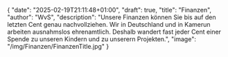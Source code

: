 {
    "date": "2025-02-19T21:11:48+01:00",
    "draft": true,
    "title": "Finanzen",
    "author": "WvS",
    "description": "Unsere Finanzen können Sie bis auf den letzten Cent genau nachvollziehen. Wir in Deutschland und in Kamerun arbeiten ausnahmslos ehrenamtlich. Deshalb wandert fast jeder Cent einer Spende zu unseren Kindern und zu unserern Projekten.",
    "image": "/img/Finanzen/FinanzenTitle.jpg"
}
